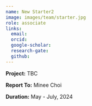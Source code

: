 ```yaml
---
name: New Starter2
image: images/team/starter.jpg
role: associate
links:
  email:
  orcid:
  google-scholar:
  research-gate:
  github:
---
```


<strong>Project:</strong> TBC <br>

<strong>Report To:</strong> Minee Choi <br>

<strong>Duration:</strong> May - July, 2024
